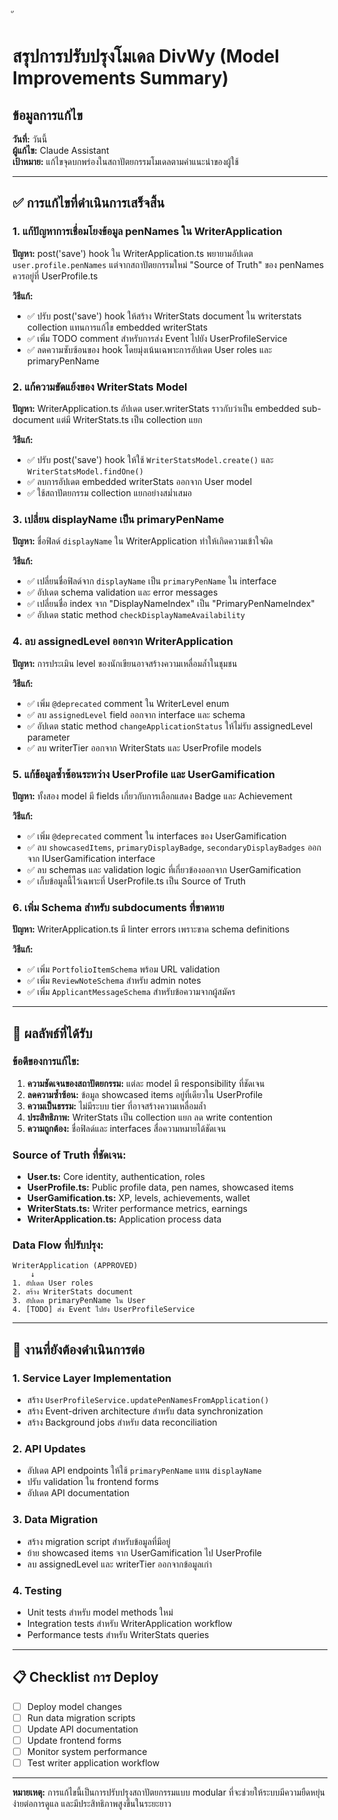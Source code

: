 ั
# สรุปการปรับปรุงโมเดล DivWy (Model Improvements Summary)

## ข้อมูลการแก้ไข
**วันที่:** วันนี้  
**ผู้แก้ไข:** Claude Assistant  
**เป้าหมาย:** แก้ไขจุดบกพร่องในสถาปัตยกรรมโมเดลตามคำแนะนำของผู้ใช้  

---

## ✅ การแก้ไขที่ดำเนินการเสร็จสิ้น

### 1. **แก้ปัญหาการเชื่อมโยงข้อมูล penNames ใน WriterApplication**
**ปัญหา:** post('save') hook ใน WriterApplication.ts พยายามอัปเดต `user.profile.penNames` แต่จากสถาปัตยกรรมใหม่ "Source of Truth" ของ penNames ควรอยู่ที่ UserProfile.ts

**วิธีแก้:**
- ✅ ปรับ post('save') hook ให้สร้าง WriterStats document ใน writerstats collection แทนการแก้ไข embedded writerStats
- ✅ เพิ่ม TODO comment สำหรับการส่ง Event ไปยัง UserProfileService
- ✅ ลดความซับซ้อนของ hook โดยมุ่งเน้นเฉพาะการอัปเดต User roles และ primaryPenName

### 2. **แก้ความขัดแย้งของ WriterStats Model**
**ปัญหา:** WriterApplication.ts อัปเดต user.writerStats ราวกับว่าเป็น embedded sub-document แต่มี WriterStats.ts เป็น collection แยก

**วิธีแก้:**
- ✅ ปรับ post('save') hook ให้ใช้ `WriterStatsModel.create()` และ `WriterStatsModel.findOne()`
- ✅ ลบการอัปเดต embedded writerStats ออกจาก User model
- ✅ ใช้สถาปัตยกรรม collection แยกอย่างสม่ำเสมอ

### 3. **เปลี่ยน displayName เป็น primaryPenName**
**ปัญหา:** ชื่อฟิลด์ `displayName` ใน WriterApplication ทำให้เกิดความเข้าใจผิด

**วิธีแก้:**
- ✅ เปลี่ยนชื่อฟิลด์จาก `displayName` เป็น `primaryPenName` ใน interface
- ✅ อัปเดต schema validation และ error messages
- ✅ เปลี่ยนชื่อ index จาก "DisplayNameIndex" เป็น "PrimaryPenNameIndex"
- ✅ อัปเดต static method `checkDisplayNameAvailability`

### 4. **ลบ assignedLevel ออกจาก WriterApplication**
**ปัญหา:** การประเมิน level ของนักเขียนอาจสร้างความเหลื่อมล้ำในชุมชน

**วิธีแก้:**
- ✅ เพิ่ม `@deprecated` comment ใน WriterLevel enum
- ✅ ลบ `assignedLevel` field ออกจาก interface และ schema
- ✅ อัปเดต static method `changeApplicationStatus` ให้ไม่รับ assignedLevel parameter
- ✅ ลบ writerTier ออกจาก WriterStats และ UserProfile models

### 5. **แก้ข้อมูลซ้ำซ้อนระหว่าง UserProfile และ UserGamification**
**ปัญหา:** ทั้งสอง model มี fields เกี่ยวกับการเลือกแสดง Badge และ Achievement

**วิธีแก้:**
- ✅ เพิ่ม `@deprecated` comment ใน interfaces ของ UserGamification
- ✅ ลบ `showcasedItems`, `primaryDisplayBadge`, `secondaryDisplayBadges` ออกจาก IUserGamification interface
- ✅ ลบ schemas และ validation logic ที่เกี่ยวข้องออกจาก UserGamification
- ✅ เก็บข้อมูลนี้ไว้เฉพาะที่ UserProfile.ts เป็น Source of Truth

### 6. **เพิ่ม Schema สำหรับ subdocuments ที่ขาดหาย**
**ปัญหา:** WriterApplication.ts มี linter errors เพราะขาด schema definitions

**วิธีแก้:**
- ✅ เพิ่ม `PortfolioItemSchema` พร้อม URL validation
- ✅ เพิ่ม `ReviewNoteSchema` สำหรับ admin notes
- ✅ เพิ่ม `ApplicantMessageSchema` สำหรับข้อความจากผู้สมัคร

---

## 🎯 ผลลัพธ์ที่ได้รับ

### **ข้อดีของการแก้ไข:**
1. **ความชัดเจนของสถาปัตยกรรม:** แต่ละ model มี responsibility ที่ชัดเจน
2. **ลดความซ้ำซ้อน:** ข้อมูล showcased items อยู่ที่เดียวใน UserProfile
3. **ความเป็นธรรม:** ไม่มีระบบ tier ที่อาจสร้างความเหลื่อมล้ำ
4. **ประสิทธิภาพ:** WriterStats เป็น collection แยก ลด write contention
5. **ความถูกต้อง:** ชื่อฟิลด์และ interfaces สื่อความหมายได้ชัดเจน

### **Source of Truth ที่ชัดเจน:**
- **User.ts:** Core identity, authentication, roles
- **UserProfile.ts:** Public profile data, pen names, showcased items
- **UserGamification.ts:** XP, levels, achievements, wallet
- **WriterStats.ts:** Writer performance metrics, earnings
- **WriterApplication.ts:** Application process data

### **Data Flow ที่ปรับปรุง:**
```
WriterApplication (APPROVED) 
    ↓
1. อัปเดต User roles
2. สร้าง WriterStats document  
3. อัปเดต primaryPenName ใน User
4. [TODO] ส่ง Event ไปยัง UserProfileService
```

---

## 🔄 งานที่ยังต้องดำเนินการต่อ

### **1. Service Layer Implementation**
- สร้าง `UserProfileService.updatePenNamesFromApplication()`
- สร้าง Event-driven architecture สำหรับ data synchronization
- สร้าง Background jobs สำหรับ data reconciliation

### **2. API Updates**
- อัปเดต API endpoints ให้ใช้ `primaryPenName` แทน `displayName`
- ปรับ validation ใน frontend forms
- อัปเดต API documentation

### **3. Data Migration**
- สร้าง migration script สำหรับข้อมูลที่มีอยู่
- ย้าย showcased items จาก UserGamification ไป UserProfile
- ลบ assignedLevel และ writerTier ออกจากข้อมูลเก่า

### **4. Testing**
- Unit tests สำหรับ model methods ใหม่
- Integration tests สำหรับ WriterApplication workflow
- Performance tests สำหรับ WriterStats queries

---

## 📋 Checklist การ Deploy

- [ ] Deploy model changes
- [ ] Run data migration scripts  
- [ ] Update API documentation
- [ ] Update frontend forms
- [ ] Monitor system performance
- [ ] Test writer application workflow

---

**หมายเหตุ:** การแก้ไขนี้เป็นการปรับปรุงสถาปัตยกรรมแบบ modular ที่จะช่วยให้ระบบมีความยืดหยุ่น ง่ายต่อการดูแล และมีประสิทธิภาพสูงขึ้นในระยะยาว 